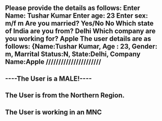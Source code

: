 Please provide the details as follows: 
Enter Name: 
Tushar Kumar
Enter age: 
23
Enter sex: m/f 
m
Are you married? Yes/No
No
Which state of India are you from? 
Delhi
Which company are you working for? 
Apple 
The user details are as follows: {Name:Tushar Kumar, Age : 23, Gender: m, Marrital Status:N, State:Delhi, Company Name:Apple
//////////////////////
---------------------
----The User is a MALE!----
-----------------------
The User is from the Northern Region.
----------------
The User is working in an MNC
----------------